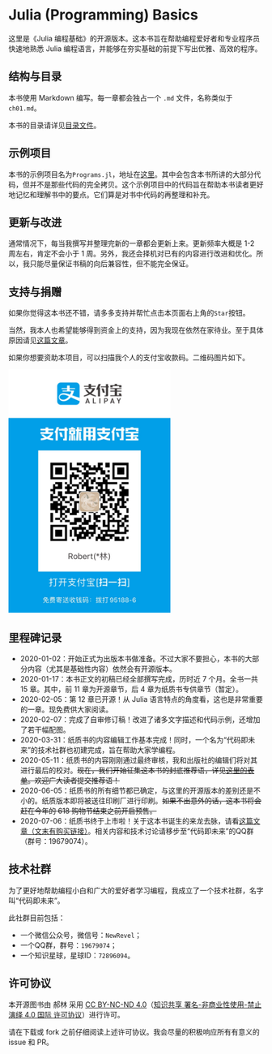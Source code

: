# Julia (Programming) Basics

这里是《Julia 编程基础》的开源版本。这本书旨在帮助编程爱好者和专业程序员快速地熟悉 Julia 编程语言，并能够在夯实基础的前提下写出优雅、高效的程序。

## 结构与目录

本书使用 Markdown 编写。每一章都会独占一个 `.md` 文件，名称类似于`ch01.md`。

本书的目录请详见[目录文件](book/CATALOG.md)。

## 示例项目

本书的示例项目名为`Programs.jl`，地址在[这里](https://github.com/hyper0x/Programs.jl)。其中会包含本书所讲的大部分代码，但并不是那些代码的完全拷贝。这个示例项目中的代码旨在帮助本书读者更好地记忆和理解书中的要点。它们算是对书中代码的再整理和补充。

## 更新与改进

通常情况下，每当我撰写并整理完新的一章都会更新上来。更新频率大概是 1-2 周左右，肯定不会小于 1 周。另外，我还会择机对已有的内容进行改进和优化。所以，我只能尽量保证书稿的向后兼容性，但不能完全保证。

## 支持与捐赠

如果你觉得这本书还不错，请多多支持并帮忙点击本页面右上角的`Star`按钮。

当然，我本人也希望能够得到资金上的支持，因为我现在依然在家待业。至于具体原因请见[这篇文章](https://mp.weixin.qq.com/s?__biz=MzI3MDQzMzQ4MQ==&mid=2247483656&idx=1&sn=87a150fbdeb372af7a8df175775d6b71&chksm=ead06caedda7e5b80b68dce6f11f53e94a28700f21a70b0e2468f98f8b3bf7c2669ac116d829)。

如果你想要资助本项目，可以扫描我个人的支付宝收款码。二维码图片如下。

<img width="320px" height="480px" src="Alipay_qrcode.jpg"/>

## 里程碑记录

- 2020-01-02：开始正式为出版本书做准备。不过大家不要担心，本书的大部分内容（尤其是基础性内容）依然会有开源版本。
- 2020-01-17：本书正文的初稿已经全部撰写完成，历时近 7 个月。全书一共 15 章。其中，前 11 章为开源章节，后 4 章为纸质书专供章节（暂定）。
- 2020-02-05：第 12 章已开源！从 Julia 语言特点的角度看，这也是非常重要的一章。现免费供大家阅读。
- 2020-02-07：完成了自审修订稿！改进了诸多文字描述和代码示例，还增加了若干幅配图。
- 2020-03-31：纸质书的内容编辑工作基本完成！同时，一个名为“代码即未来”的技术社群也初建完成，旨在帮助大家学编程。
- 2020-05-11：纸质书的内容刚刚通过最终审核，我和出版社的编辑们将对其进行最后的校对。~~现在，我们开始征集这本书的封底推荐语，详见[这里的表单](https://jinshuju.net/f/IAolfx)。欢迎广大读者提交推荐语！~~
- 2020-06-05：纸质书的所有细节都已确定，与这里的开源版本的差别还是不小的。纸质版本即将被送往印刷厂进行印刷。~~如果不出意外的话，这本书将会赶在今年的 618 购物节结束之前开启预售。~~
- 2020-07-06：纸质书终于上市啦！关于这本书诞生的来龙去脉，请看[这篇文章（文末有购买链接）](https://mp.weixin.qq.com/s/WmKxYh0pYtFprTcajkRoiQ)。相关内容和技术讨论请移步至“代码即未来”的QQ群（群号：19679074）。

## 技术社群

为了更好地帮助编程小白和广大的爱好者学习编程，我成立了一个技术社群，名字叫“代码即未来”。

此社群目前包括：

- 一个微信公众号，微信号：`NewRevel`；
- 一个QQ群，群号：`19679074`；
- 一个知识星球，星球ID：`72896094`。

## 许可协议

本开源图书由 郝林 采用 [CC BY-NC-ND 4.0](https://creativecommons.org/licenses/by-nc-nd/4.0/)（[知识共享 署名-非商业性使用-禁止演绎 4.0 国际 许可协议](https://creativecommons.org/licenses/by-nc-nd/4.0/deed.zh)）进行许可。

请在下载或 fork 之前仔细阅读上述许可协议。我会尽量的积极响应所有有意义的 issue 和 PR。

